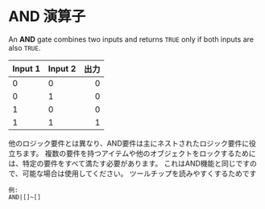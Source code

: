 # AND 演算子

An **AND** gate combines two inputs and returns `TRUE` only if both inputs are also `TRUE`.

| Input 1 | Input 2 | 出力 |
| ------- | ------- | --:|
| 0       | 0       |  0 |
| 0       | 1       |  0 |
| 1       | 0       |  0 |
| 1       | 1       |  1 |

他のロジック要件とは異なり、AND要件は主にネストされたロジック要件に役立ちます。 複数の要件を持つアイテムや他のオブジェクトをロックするためには、特定の要件をすべて満たす必要があります。 これはAND機能と同じですので、可能な場合は使用してください。 ツールチップを読みやすくするためです

    例:
    AND|[]~[]